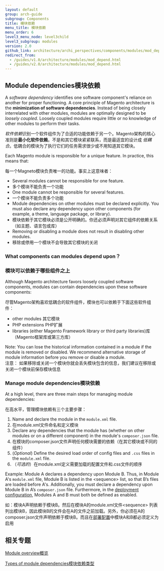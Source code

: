 ```yaml
---
layout: default
group: arch-guide
subgroup: Components
title: 模块依赖
menu_title: 模块依赖
menu_order: 6
level3_menu_node: level3child
level3_subgroup: modules
version: 2.0
github_link: architecture/archi_perspectives/components/modules/mod_depend.md
redirect_from: 
  - /guides/v1.0/architecture/modules/mod_depend.html
  - /guides/v2.0/architecture/modules/mod_depend.html
---
```


<h2 id="m2devgde-moddep-intro"> Module dependencies模块依赖</h2>

A <i>software dependency</i> identifies  one software component's reliance on another for proper functioning. A core principle of Magento architecture is the **minimization of software dependencies**. Instead of being closely interrelated with other modules, modules are optimally designed to be <i>loosely coupled</i>. Loosely coupled modules require little or no knowledge of other modules to perform their tasks. 

<i>软件依赖</i>识别一个软件组件为了合适的功能依赖于另一个。Magento架构的核心准则是**最小化软件依赖**。不是和其它模块紧紧联系，而是最适宜的设计成 <i>低耦合</i>。低耦合的模块为了执行它们的任务需求很少或不用知道其它模块。

Each Magento module is responsible for a unique feature. In practice, this means that:

每一个Magneto模块负责唯一的功能。事实上这意味者：

* Several modules cannot be responsible for one feature.
* 多个模块不能负责一个功能
* One module cannot be responsible for several features.
* 一个模块不能负责多个功能
* Module dependencies on other modules must be declared explicitly. You must also declare any dependency upon other components (for example, a theme, language package, or library).
* 模块依赖于其它模块必须是公开明确的。你还必须声明对其它组件的依赖关系（如主题、语言包或库）
* Removing or disabling a module does not result in disabling other modules.
* 移除或停用一个模块不会导致其它模块的关闭

<h3>What components can modules depend upon？</h3>
<h3>模块可以依赖于哪些组件之上</h3>
Although Magento architecture favors loosely coupled software components, modules can contain dependencies upon these software components:

尽管Magento架构喜欢低耦合的软件组件，模块也可以依赖于下面这些软件组件：

* other modules 其它模块
* PHP extensions PHP扩展
* libraries (either Magento Framework library or third party libraries)库（Magento框架库或第三方库）

<div class="bs-callout bs-callout-warning" id="warning">
<p>Note: You can lose the historical information contained in a module if the module is removed or disabled. We recommend alternative storage of module information before you remove or disable a module.
<br>
注意： 如果移除或关闭一个模块你就会丢失模块包含的信息，我们建议在移除或关闭一个模块前保存模块信息
</p></div>

<h3 id="m2devgde-moddep-intro">Manage module dependencies模块依赖</h3>

At a high level, there are three main steps for managing module dependencies:

在高水平，管理模块依赖有三个主要步骤：

1. Name and declare the module in the `module.xml` file.
1. 在module.xml文件命名和定义模块
2. Declare any dependencies that the module has (whether on other modules or on a different component) in the module's `composer.json` file.
2. 在模块的composer.json文件声明任何模块需要的依赖（在其它模块或不同的组件）
3. (*Optional*) Define the desired load order of config files and `.css` files in the `module.xml` file.
3. （*可选的*）在module.xml定义需要加载的配置文件和.css文件的顺序

Example: Module A declares a dependency upon Module B. Thus, in Module A's `module.xml` file, Module B is listed in the &lt;sequence> list, so that B’s files are loaded before A's. Additionally, you must declare a dependency upon Module B in A’s `composer.json` file. Furthermore, in the <a href="{{page.baseurl}}config-guide/config/config-php.html">deployment configuration</a>, Modules A and B must both be defined as enabled.

如：模块A声明依赖于模块B。然后在模块A的module.xml文件&lt;sequence> 列表列出模块B，因此模块B的文件会在A的文件之前加载。另外，你必须在A的composer.json文件声明依赖于模块B。而且在<a href="{{page.baseurl}}config-guide/config/config-php.html">部署配置</a>中模块A和B都必须定义为启用


<h2 id="m2arch-module-related">相关专题</h2>

<a href="{{page.baseurl}}architecture/archi_perspectives/components/modules/mod_intro.html">Module overview概览</a>


<a href="{{page.baseurl}}architecture/archi_perspectives/components/modules/mod_depend_types.html">Types of module dependencies模块依赖类型</a>




